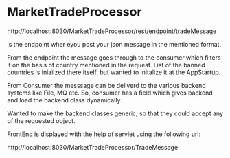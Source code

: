 # MarketTradeProcessor
http://localhost:8030/MarketTradeProcessor/rest/endpoint/tradeMessage

is the endpoint wher eyou post your json message in the mentioned format.

From the endpoint the message goes through to the consumer which filters it on the basis of country mentioned in the request.
List of the banned countries is iniailzed there itself, but wanted to initalize it at the AppStartup.

From Consumer the messsage can be deliverd to the various backend systems like File, MQ etc.
So, consumer has a field which gives backend and load the backend class dynamically.

Wanted to make the backend classes generic, so that they could accept any of the requested object. 


FrontEnd is displayed with the help of servlet using the following url:

http://localhost:8030/MarketTradeProcessor/TradeMessage
